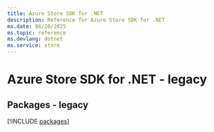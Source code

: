 ```yaml
---
title: Azure Store SDK for .NET
description: Reference for Azure Store SDK for .NET
ms.date: 06/10/2025
ms.topic: reference
ms.devlang: dotnet
ms.service: store
---
```

# Azure Store SDK for .NET - legacy
## Packages - legacy
[!INCLUDE [packages](store-index.md)]